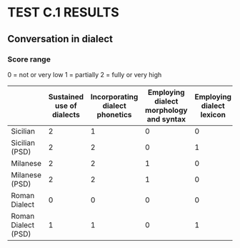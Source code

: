 # TEST C.1 RESULTS

## Conversation in dialect

### Score range

0 = not or very low
1 = partially
2 = fully or very high


|                     |   Sustained use of dialects  |	Incorporating dialect phonetics	  |  Employing dialect morphology and syntax   |	Employing dialect lexicon   |	 Total  |
----------------------|------------------------------|------------------------------------|--------------------------------------------|------------------------------|---------|
Sicilian	            |               2              |                  1                 |	                      0                    |                	0           |    	3   |
Sicilian (PSD)        |               2              |                  2                 |	                      0                    |                	1           |    	5   |
Milanese     	        |               2              |                  2                 |	                      1                    |                	0           |    	5   |
Milanese (PSD)        |               2              |                  2                 |	                      1                    |                	0           |    	5   |
Roman Dialect         |               0              |                  0                 |	                      0                    |                	0           |    	0   |
Roman Dialect (PSD)	  |               1              |                  1                 |	                      0                    |                	1           |    	3   |
